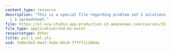 ```yaml
---
content_type: resource
description: "This is a special file regarding problem set 1 solutions \u2013 Group\
  \ 1 spreadsheet."
file: https://ol-ocw-studio-app-production.s3.amazonaws.com/courses/15-053-optimization-methods-in-management-science-spring-2013/7e0ec0e50ea75e4e04c077fffc11864a_ps1-1_sol.xls
file_type: application/vnd.ms-excel
resourcetype: Other
title: ps1-1_sol.xls
uid: 7e0ec0e5-0ea7-5e4e-04c0-77fffc11864a
---
```

